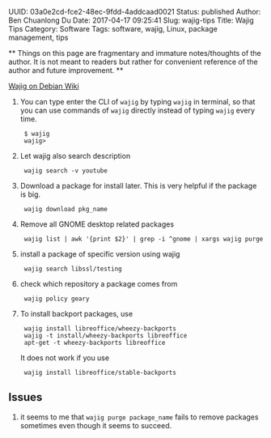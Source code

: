 UUID: 03a0e2cd-fce2-48ec-9fdd-4addcaad0021
Status: published
Author: Ben Chuanlong Du
Date: 2017-04-17 09:25:41
Slug: wajig-tips
Title: Wajig Tips
Category: Software
Tags: software, wajig, Linux, package management, tips

**
Things on this page are fragmentary and immature notes/thoughts of the author. 
It is not meant to readers but rather for convenient reference of the author and future improvement.
**
 
[Wajig on Debian Wiki](https://wiki.debian.org/Wajig)


1. You can type enter the CLI of `wajig` by typing `wajig` in terminal,
so that you can use commands of `wajig` directly 
instead of typing `wajig` every time. 

        $ wajig
        wajig> 

2. Let wajig also search description 

        wajig search -v youtube

3. Download a package for install later. 
    This is very helpful if the package is big. 

        wajig download pkg_name

1. Remove all GNOME desktop related packages

        wajig list | awk '{print $2}' | grep -i ^gnome | xargs wajig purge

2. install a package of specific version using wajig 

        wajig search libssl/testing

3. check which repository a package comes from

        wajig policy geary

6. To install backport packages, use 

        wajig install libreoffice/wheezy-backports 
        wajig -t install/wheezy-backports libreoffice
        apt-get -t wheezy-backports libreoffice

    It does not work if you use 

        wajig install libreoffice/stable-backports 


## Issues

1. it seems to me that `wajig purge package_name` fails to remove packages sometimes
even though it seems to succeed. 
